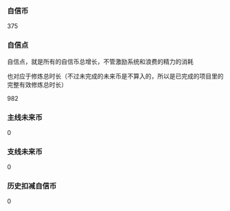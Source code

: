 ### 自信币
375

### 自信点
自信点，就是所有的自信币总增长，不管激励系统和浪费的精力的消耗

也对应于修炼总时长（不过未完成的未来币是不算入的，所以是已完成的项目里的完整有效修炼总时长）

982

### 主线未来币
0

### 支线未来币
0

### 历史扣减自信币
0
